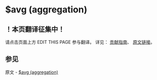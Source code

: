 # $avg (aggregation)

## ！本页翻译征集中！

请点击页面上方 EDIT THIS PAGE 参与翻译。
详见：
[贡献指南]( https://github.com/JinMuInfo/MongoDB-Manual-zh/blob/master/CONTRIBUTING.md )、
[原文链接](  https://docs.mongodb.com/manual/reference/operator/aggregation/avg/  )。

## 参见

原文 - [$avg (aggregation)]( https://docs.mongodb.com/manual/reference/operator/aggregation/avg/ )

